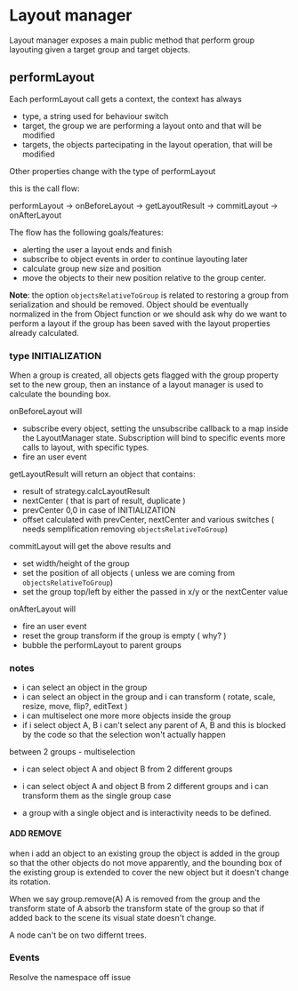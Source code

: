 # Layout manager

Layout manager exposes a main public method that perform group layouting given a target group and target objects.

## performLayout

Each performLayout call gets a context, the context has always

- type, a string used for behaviour switch
- target, the group we are performing a layout onto and that will be modified
- targets, the objects partecipating in the layout operation, that will be modified

Other properties change with the type of performLayout

this is the call flow:

performLayout -> onBeforeLayout -> getLayoutResult -> commitLayout -> onAfterLayout

The flow has the following goals/features:

- alerting the user a layout ends and finish
- subscribe to object events in order to continue layouting later
- calculate group new size and position
- move the objects to their new position relative to the group center.

**Note**: the option `objectsRelativeToGroup` is related to restoring a group from serialization and should be removed. Object should be eventually normalized in the from Object function or we should ask why do we want to perform a layout if the group has been saved with the layout properties already calculated.

### type INITIALIZATION

When a group is created, all objects gets flagged with the group property set to the new group, then an instance of a layout manager is used to calculate the bounding box.

onBeforeLayout will

- subscribe every object, setting the unsubscribe callback to a map inside the LayoutManager state.
  Subscription will bind to specific events more calls to layout, with specific types.
- fire an user event

getLayoutResult will return an object that contains:

- result of strategy.calcLayoutResult
- nextCenter ( that is part of result, duplicate )
- prevCenter 0,0 in case of INITIALIZATION
- offset calculated with prevCenter, nextCenter and various switches ( needs semplification removing `objectsRelativeToGroup`)

commitLayout will get the above results and

- set width/height of the group
- set the position of all objects ( unless we are coming from `objectsRelativeToGroup`)
- set the group top/left by either the passed in x/y or the nextCenter value

onAfterLayout will

- fire an user event
- reset the group transform if the group is empty ( why? )
- bubble the performLayout to parent groups

### notes

- i can select an object in the group
- i can select an object in the group and i can transform ( rotate, scale, resize, move, flip?, editText )
- i can multiselect one more more objects inside the group
- if i select object A, B i can't select any parent of A, B and this is blocked by the code so that the selection won't actually happen

between 2 groups - multiselection

- i can select object A and object B from 2 different groups
- i can select object A and object B from 2 different groups and i can transform them as the single group case

- a group with a single object and is interactivity needs to be defined.

#### ADD REMOVE

when i add an object to an existing group the object is added in the group so that the other objects do not move apparently, and the bounding box of the existing group is extended to cover the new object but it doesn't change its rotation.

When we say group.remove(A) A is removed from the group and the transform state of A absorb the transform state of the group so that if added back to the scene its visual state doesn't change.

A node can't be on two differnt trees.

### Events

Resolve the namespace off issue
